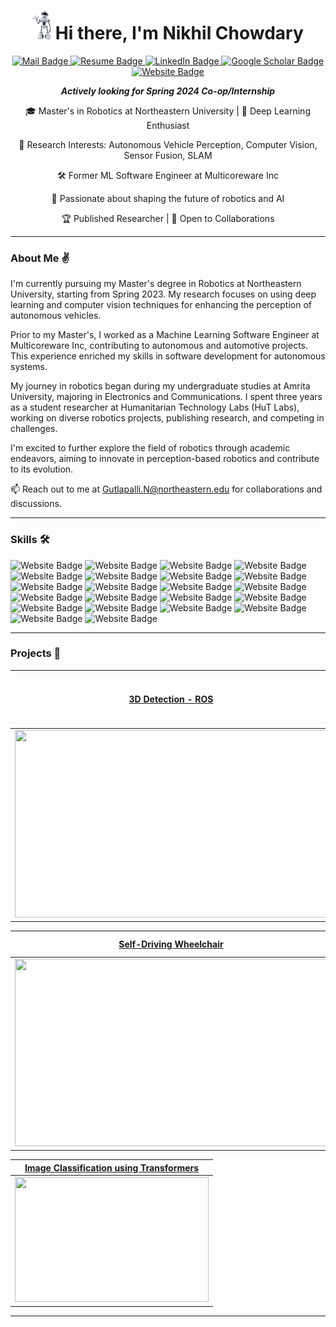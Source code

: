 <h1 align = "center"><img src="https://github.com/GutlapalliNikhil/GutlapalliNikhil/blob/main/robo.gif" width="30" />  Hi there, I'm Nikhil Chowdary </h1>
<p align="center">
  <a href="mailto:g.nikhilchowdary@gmail.com,gutlapalli.n@northeastern.edu">
    <img src="https://img.shields.io/badge/Mail-f25030?style=for-the-badge&logoColor=white" alt="Mail Badge">
  </a>
  <a href="https://drive.google.com/file/d/1dJcQ1GgKP3TIGDRlCVXVOfKX5a-7hIhP/view?usp=sharing">
    <img src="https://img.shields.io/badge/Resume-f2f542?style=for-the-badge&logoColor=white" alt="Resume Badge">
  </a>
  <a href="https://www.linkedin.com/in/gutlapalli-nikhil-chowdary/">
    <img src="https://img.shields.io/badge/LinkedIn-0077b5?style=for-the-badge&logoColor=white" alt="LinkedIn Badge">
  </a>
  <a href="https://scholar.google.com/citations?hl=en&user=bFMjC58AAAAJ&view_op=list_works">
    <img src="https://img.shields.io/badge/Google%20Scholar-babbbf?style=for-the-badge&logoColor=white" alt="Google Scholar Badge">
  </a>
  <a href="https://www.nikhilchowdary.com">
    <img src="https://img.shields.io/badge/Website-36d658?style=for-the-badge&logoColor=white" alt="Website Badge">
  </a>
</p>

<p align="center">
  <b><i>Actively looking for Spring 2024 Co-op/Internship</i></b><br>
</p>

<div align="center">

🎓 Master's in Robotics at Northeastern University | 🤖 Deep Learning Enthusiast

🔭 Research Interests: Autonomous Vehicle Perception, Computer Vision, Sensor Fusion, SLAM

🛠️ Former ML Software Engineer at Multicoreware Inc

🌱 Passionate about shaping the future of robotics and AI

🏆 Published Researcher | 🤝 Open to Collaborations

</div>

---

### About Me ✌️

I'm currently pursuing my Master's degree in Robotics at Northeastern University, starting from Spring 2023. My research focuses on using deep learning and computer vision techniques for enhancing the perception of autonomous vehicles.

Prior to my Master's, I worked as a Machine Learning Software Engineer at Multicoreware Inc, contributing to autonomous and automotive projects. This experience enriched my skills in software development for autonomous systems.

My journey in robotics began during my undergraduate studies at Amrita University, majoring in Electronics and Communications. I spent three years as a student researcher at Humanitarian Technology Labs (HuT Labs), working on diverse robotics projects, publishing research, and competing in challenges.

I'm excited to further explore the field of robotics through academic endeavors, aiming to innovate in perception-based robotics and contribute to its evolution.

📫 Reach out to me at Gutlapalli.N@northeastern.edu for collaborations and discussions.

---

### Skills 🛠️
<p>
<a>
    <img src="https://img.shields.io/badge/Python-2b7d6a?style=for-the-badge&logoColor=white" alt="Website Badge">
</a>
<a>
    <img src="https://img.shields.io/badge/C++-5ba171?style=for-the-badge&logoColor=white" alt="Website Badge">
</a>
<a>
    <img src="https://img.shields.io/badge/C-5c4000?style=for-the-badge&logoColor=white" alt="Website Badge">
</a>
<a>
    <img src="https://img.shields.io/badge/MATLAB-f7f7d3?style=for-the-badge&logoColor=white" alt="Website Badge">
</a> 
<a>
    <img src="https://img.shields.io/badge/ROS-716aaf?style=for-the-badge&logoColor=white" alt="Website Badge">
</a>
<a>
    <img src="https://img.shields.io/badge/PyTorch-36d658?style=for-the-badge&logoColor=white" alt="Website Badge">
</a>
<a>
    <img src="https://img.shields.io/badge/TensorFlow-bd0b17?style=for-the-badge&logoColor=white" alt="Website Badge">
</a>
<a>
    <img src="https://img.shields.io/badge/Scikit%20Learn-e2b08f?style=for-the-badge&logoColor=white" alt="Website Badge">
</a>
<a>
    <img src="https://img.shields.io/badge/ONNX-a557b4?style=for-the-badge&logoColor=white" alt="Website Badge">
</a>
<a>
    <img src="https://img.shields.io/badge/Open3D-ba0e52?style=for-the-badge&logoColor=white" alt="Website Badge">
</a>
<a>
    <img src="https://img.shields.io/badge/OpenCV-457821?style=for-the-badge&logoColor=white" alt="Website Badge">
</a>
<a>
    <img src="https://img.shields.io/badge/Computer%20Vision-cd882a?style=for-the-badge&logoColor=white" alt="Website Badge">
</a>
<a>
    <img src="https://img.shields.io/badge/Docker-afa40f?style=for-the-badge&logoColor=white" alt="Website Badge">
</a>
<a>
    <img src="https://img.shields.io/badge/GIT-530ee2?style=for-the-badge&logoColor=white" alt="Website Badge">
</a>
<a>
    <img src="https://img.shields.io/badge/Machine%20Learning-dbf41d?style=for-the-badge&logoColor=white" alt="Website Badge">
</a>
<a>
    <img src="https://img.shields.io/badge/Deep%20Learning-8bd1fe?style=for-the-badge&logoColor=white" alt="Website Badge">
</a>
<a>
    <img src="https://img.shields.io/badge/SLAM-b64879?style=for-the-badge&logoColor=white" alt="Website Badge">
</a>
<a>
    <img src="https://img.shields.io/badge/Sensor%20Fusion-f306a2?style=for-the-badge&logoColor=white" alt="Website Badge">
</a>
<a>
    <img src="https://img.shields.io/badge/Linux-5dd8bb?style=for-the-badge&logoColor=white" alt="Website Badge">
</a>
<a>
    <img src="https://img.shields.io/badge/Arduino-51b560?style=for-the-badge&logoColor=white" alt="Website Badge">
</a>
<a>
    <img src="https://img.shields.io/badge/Raspberry%20PI-731461?style=for-the-badge&logoColor=white" alt="Website Badge">
</a>
<a>
    <img src="https://img.shields.io/badge/Nvidia%20Jetson%20AGX-6d5e61?style=for-the-badge&logoColor=white" alt="Website Badge">
</a>
</p>

---

### Projects 🚀

|  [3D Detection - ROS](https://github.com/GutlapalliNikhil/Complex-YOLO-ROS-3D-Object-Detection)|  [PointCloud Classification](https://github.com/GutlapalliNikhil/Pointcloud-Classification-Pytorch)|  [CHETAK 🐎 - The Home Service Robot](https://github.com/GutlapalliNikhil/Install_Speech_Navigation)|
| :-:| :-:| :-:| 
| [<img src = "https://www.nikhilchowdary.com/assets/img/publications/3D_detection.png" width = 500 height = 300/>](https://github.com/GutlapalliNikhil/Complex-YOLO-ROS-3D-Object-Detection)| [<img src="https://www.nikhilchowdary.com/assets/img/publications/pointcloud_Classification.png" width = 500 height = 200/>](https://github.com/GutlapalliNikhil/Pointcloud-Classification-Pytorch) |[<img src = "https://github.com/GutlapalliNikhil/GutlapalliNikhil/blob/main/chetak.png" width = 500 height = 300/>](https://github.com/GutlapalliNikhil/Install_Speech_Navigation)

|  [Self-Driving Wheelchair](https://github.com/GutlapalliNikhil/Install_Speech_Navigation)|  [Autonomous Disaster Response & Reconnaissance using TurtleBot 3](https://github.com/deep-zspace/Autonomous_Disaster_Response_robot)|  [Collaborative SLAM using Multi-Robot System](https://github.com/GutlapalliNikhil/Collaborative_SLAM)|
| :-:| :-:| :-:| 
| [<img src = "https://www.nikhilchowdary.com/assets/img/publications/21.png" width = 500 height = 300/>](https://github.com/GutlapalliNikhil/Install_Speech_Navigation)| [<img src="https://www.nikhilchowdary.com/assets/img/publications/aa.png" width = 450 height = 200/>](https://github.com/deep-zspace/Autonomous_Disaster_Response_robot) |[<img src = "https://github.com/GutlapalliNikhil/GutlapalliNikhil.github.io/blob/main/assets/img/publications/collaborative_SLAM.gif" width = 250 height = 200/>](https://github.com/GutlapalliNikhil/Collaborative_SLAM)

| [Image Classification using Transformers](https://github.com/GutlapalliNikhil/ImageClassification_VIT_TransferLearning)|
| :-:|
| [<img src = "https://www.nikhilchowdary.com/assets/img/publications/image_classification.png" width = 310 height = 200/>](https://github.com/GutlapalliNikhil/ImageClassification_VIT_TransferLearning)|

---
